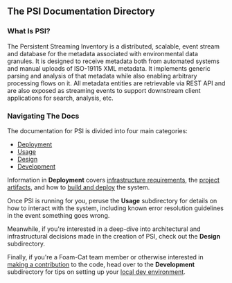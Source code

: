 ## The PSI Documentation Directory

### What Is PSI?
The Persistent Streaming Inventory is a distributed, scalable, event stream and database for the metadata associated
with environmental data granules. It is designed to receive metadata both from automated systems and manual uploads
of ISO-19115 XML metadata. It implements generic parsing and analysis of that metadata while also enabling arbitrary
processing flows on it. All metadata entities are retrievable via REST API and are also exposed as streaming events to
support downstream client applications for search, analysis, etc.

### Navigating The Docs
The documentation for PSI is divided into four main categories:
* [Deployment](/docs/deployment)
* [Usage](/docs/usage)
* [Design](/docs/design)
* [Development](/docs/development)

Information in **Deployment** covers [infrastructure requirements](/docs/deployment/required-software-components.md), the [project artifacts](/docs/deployment/project-artifacts.md), and how to [build and deploy](/docs/deployment/system-build-and-deploy.md) the system.

Once PSI is running for you, peruse the **Usage** subdirectory for details on how to interact with the system, including known error resolution guidelines in the event something goes wrong.

Meanwhile, if you're interested in a deep-dive into architectural and infrastructural decisions made in the creation of PSI, check out the **Design** subdirectory.

Finally, if you're a Foam-Cat team member or otherwise interested in [making a contribution](/docs/development/contribution-guidelines.md) to the code, head over to the **Development** subdirectory for tips on setting up your [local dev environment](/docs/development/local-dev-environment.md).
